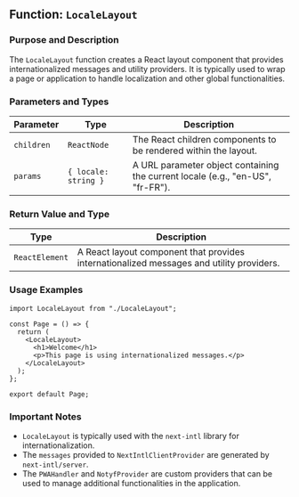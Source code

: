 ## Function: `LocaleLayout`

### Purpose and Description

The `LocaleLayout` function creates a React layout component that provides internationalized messages and utility providers. It is typically used to wrap a page or application to handle localization and other global functionalities.

### Parameters and Types

| Parameter | Type | Description |
|---|---|---|
| `children` | `ReactNode` | The React children components to be rendered within the layout. |
| `params` | `{ locale: string }` | A URL parameter object containing the current locale (e.g., "en-US", "fr-FR"). |

### Return Value and Type

| Type | Description |
|---|---|
| `ReactElement` | A React layout component that provides internationalized messages and utility providers. |

### Usage Examples

```tsx
import LocaleLayout from "./LocaleLayout";

const Page = () => {
  return (
    <LocaleLayout>
      <h1>Welcome</h1>
      <p>This page is using internationalized messages.</p>
    </LocaleLayout>
  );
};

export default Page;
```

### Important Notes

- `LocaleLayout` is typically used with the `next-intl` library for internationalization.
- The `messages` provided to `NextIntlClientProvider` are generated by `next-intl/server`.
- The `PWAHandler` and `NotyfProvider` are custom providers that can be used to manage additional functionalities in the application.